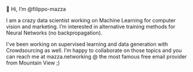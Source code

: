 👋 Hi, I’m @filippo-mazza

I am a crazy data scientist working on Machine Learning for computer vision and marketing.
I’m interested in alternative training methods for Neural Networks
(no backpropagation). 

I've been working on supervised learning and data generation with Crowdsourcing as well.
I’m happy to collaborate on those topics and you can reach me at mazza.networking @ the most famous free email provider from Mountain View ;)
